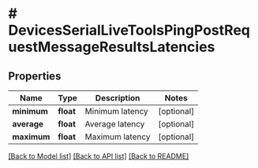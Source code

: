 # # DevicesSerialLiveToolsPingPostRequestMessageResultsLatencies

## Properties

Name | Type | Description | Notes
------------ | ------------- | ------------- | -------------
**minimum** | **float** | Minimum latency | [optional]
**average** | **float** | Average latency | [optional]
**maximum** | **float** | Maximum latency | [optional]

[[Back to Model list]](../../README.md#models) [[Back to API list]](../../README.md#endpoints) [[Back to README]](../../README.md)
